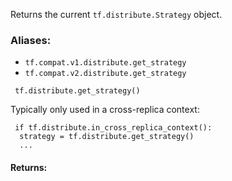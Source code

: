 Returns the current `tf.distribute.Strategy` object.
### Aliases:
- `tf.compat.v1.distribute.get_strategy`
- `tf.compat.v2.distribute.get_strategy`

```
 tf.distribute.get_strategy()
```
Typically only used in a cross-replica context:

```
 if tf.distribute.in_cross_replica_context():
  strategy = tf.distribute.get_strategy()
  ...
```
#### Returns:
